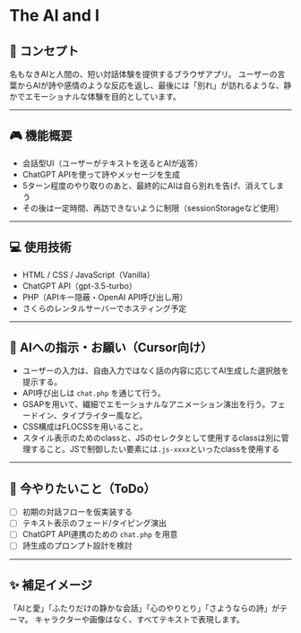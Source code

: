 # The AI and I

## 🌱 コンセプト
名もなきAIと人間の、短い対話体験を提供するブラウザアプリ。
ユーザーの言葉からAIが詩や感情のような反応を返し、最後には「別れ」が訪れるような、静かでエモーショナルな体験を目的としています。

---

## 🎮 機能概要
- 会話型UI（ユーザーがテキストを送るとAIが返答）
- ChatGPT APIを使って詩やメッセージを生成
- 5ターン程度のやり取りのあと、最終的にAIは自ら別れを告げ、消えてしまう
- その後は一定時間、再訪できないように制限（sessionStorageなど使用）

---

## 💻 使用技術
- HTML / CSS / JavaScript（Vanilla）
- ChatGPT API（gpt-3.5-turbo）
- PHP（APIキー隠蔽・OpenAI API呼び出し用）
- さくらのレンタルサーバーでホスティング予定

---

## 🤖 AIへの指示・お願い（Cursor向け）
- ユーザーの入力は、自由入力ではなく話の内容に応じてAI生成した選択肢を提示する。
- API呼び出しは `chat.php` を通じて行う。
- GSAPを用いて、繊細でエモーショナルなアニメーション演出を行う。フェードイン、タイプライター風など。
- CSS構成はFLOCSSを用いること。
- スタイル表示のためのclassと、JSのセレクタとして使用するclassは別に管理すること。JSで制御したい要素には`.js-xxxx`といったclassを使用する

---

## 🎯 今やりたいこと（ToDo）
- [ ] 初期の対話フローを仮実装する
- [ ] テキスト表示のフェード/タイピング演出
- [ ] ChatGPT API連携のための `chat.php` を用意
- [ ] 詩生成のプロンプト設計を検討

---

## ✨ 補足イメージ
「AIと愛」「ふたりだけの静かな会話」「心のやりとり」「さようならの詩」がテーマ。
キャラクターや画像はなく、すべてテキストで表現します。
